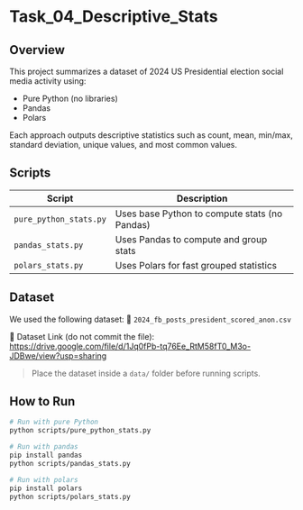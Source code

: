 # Task_04_Descriptive_Stats

## Overview
This project summarizes a dataset of 2024 US Presidential election social media activity using:
- Pure Python (no libraries)
- Pandas
- Polars

Each approach outputs descriptive statistics such as count, mean, min/max, standard deviation, unique values, and most common values.

## Scripts

| Script              | Description                                 |
|---------------------|---------------------------------------------|
| `pure_python_stats.py` | Uses base Python to compute stats (no Pandas) |
| `pandas_stats.py`      | Uses Pandas to compute and group stats       |
| `polars_stats.py`      | Uses Polars for fast grouped statistics      |

## Dataset

We used the following dataset:
📁 `2024_fb_posts_president_scored_anon.csv`

📎 Dataset Link (do not commit the file):  
https://drive.google.com/file/d/1Jq0fPb-tq76Ee_RtM58fT0_M3o-JDBwe/view?usp=sharing

> Place the dataset inside a `data/` folder before running scripts.

## How to Run

```bash
# Run with pure Python
python scripts/pure_python_stats.py

# Run with pandas
pip install pandas
python scripts/pandas_stats.py

# Run with polars
pip install polars
python scripts/polars_stats.py